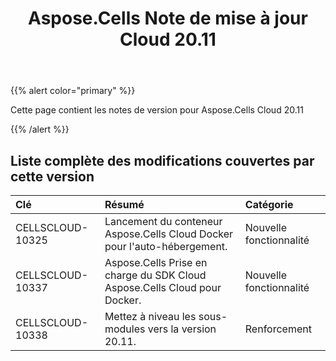 ﻿---
title: Aspose.Cells Note de mise à jour Cloud 20.11
second_title: Aspose.Cells Cloud Documen
type: docs
url: /fr/aspose-cells-cloud-20-11-release-notes/
description: Aspose.Cells Cloud prend en charge Excel pour créer, convertir, fusionner, diviser, protéger, opération d'objet interne, etc.
weight: 7
---
{{% alert color="primary" %}} 

Cette page contient les notes de version pour Aspose.Cells Cloud 20.11

{{% /alert %}} 
## **Liste complète des modifications couvertes par cette version**

|**Clé**|**Résumé**|**Catégorie**|
|:- |:- |:- |
|CELLSCLOUD-10325|Lancement du conteneur Aspose.Cells Cloud Docker pour l'auto-hébergement.|Nouvelle fonctionnalité|
|CELLSCLOUD-10337|Aspose.Cells Prise en charge du SDK Cloud Aspose.Cells Cloud pour Docker.|Nouvelle fonctionnalité|
|CELLSCLOUD-10338|Mettez à niveau les sous-modules vers la version 20.11.|Renforcement|
